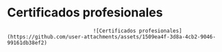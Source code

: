 # Certificados profesionales

                                ![Certificados profesionales](https://github.com/user-attachments/assets/1509ea4f-3d8a-4cb2-9046-99161db38ef2)
